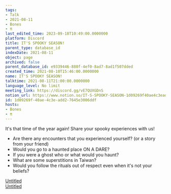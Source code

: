 ```yaml
---
tags:
- Talk
- 2021-08-11
- Bones
- π
last_edited_time: 2023-09-18T10:49:00.0000000
platform: Discord
title: IT'S SPOOKY SEASON!
parent_type: database_id
indexDate: 2021-08-11
object: page
archived: false
parent_database_id: e9339446-880f-4ef0-8ad7-8ad1f507dded
created_time: 2021-08-10T15:46:00.0000000
name: IT'S SPOOKY SEASON!
talktime: 2021-08-11T21:00:00.0000000
language_level: No limit
meeting_link: https://discord.gg/vE7QUXGDnS
notion_url: https://www.notion.so/IT-S-SPOOKY-SEASON-1d09269f40ae4c3eadd27645e3006ddf
id: 1d09269f-40ae-4c3e-add2-7645e3006ddf
hosts:
- Bones
- π
---
```


It's that time of the year again! Share your spooky experiences with us!
   - Are there any encounters that you experienced yourself? (or a story from your friend)
   - Would you go to a haunted place ON A
  DARE?
   - If you were a ghost who or what would you haunt?
   - What are some superstitions in Taiwan?
   - Would you follow the rituals out of respect even when it's not your beliefs?


[Untitled](https://www.notion.so/12c4a9e645d54aefa860b5f927a0b220)   
[Untitled](https://www.notion.so/482e61b02b9c4456b2b4fe86bb7544c6)   







